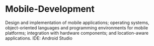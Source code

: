 # Mobile-Development
Design and implementation of mobile applications; operating systems, object-oriented languages and programming environments for mobile platforms; integration with hardware components; and location-aware applications.
IDE: Android Studio
